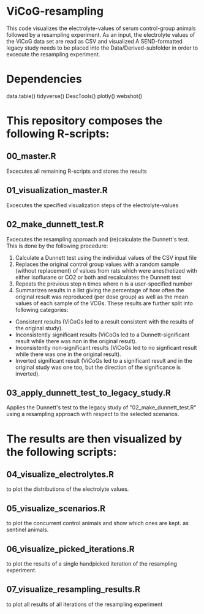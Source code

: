 # ViCoG-resampling
This code visualizes the electrolyte-values of serum control-group animals followed by a resampling experiment.
As an input, the electrolyte values of the ViCoG data set are read as CSV and visualized
A SEND-formatted legacy study needs to be placed into the Data/Derived-subfolder in order to excecute the resampling experiment.

# Dependencies
data.table()
tidyverse()
DescTools()
plotly()
webshot()

# This repository composes the following R-scripts:
## 00_master.R
Excecutes all remaining R-scripts and stores the results
## 01_visualization_master.R
Excecutes the specified visualization steps of the electrolyte-values
## 02_make_dunnett_test.R 
Excecutes the resampling approach and (re)calculate the Dunnett's test.
This is done by the following procedure:
1) Calculate a Dunnett test using the individual values of the CSV input file
2) Replaces the original control group values with a random sample (without replacement) of values from rats which were anesthetized with either isoflurane or CO2 or both and recalculates the Dunnett test
3) Repeats the previous step n times where n is a user-specified number
4) Summarizes results in a list giving the percentage of how often the original result was reproduced (per dose group) as well as the mean values of each sample of the VCGs.
  These results are further split into following categories:
  - Consistent results (ViCoGs led to a result consistent with the results of the original study).
  - Inconsistently significant results (ViCoGs led to a Dunnett-significant result while there was non in the original result).
  - Inconsistently non-significant results (ViCoGs led to no signficant result while there was one in the original result).
  - Inverted significant result (ViCoGs led to a significant result and in the original study was one too, but the direction of the significance is inverted).

## 03_apply_dunnett_test_to_legacy_study.R
Applies the Dunnett's test to the legacy study of "02_make_dunnett_test.R"  using a resampling approach with respect to the selected scenarios.

# The results are then visualized by the following scripts:
## 04_visualize_electrolytes.R
to plot the distributions of the electrolyte values.
## 05_visualize_scenarios.R
to plot the concurrent control animals and show which ones are kept.
as sentinel animals.
## 06_visualize_picked_iterations.R
to plot the results of a single handpicked iteration of the resampling experiment.
## 07_visualize_resampling_results.R
to plot all results of all iterations of the resampling experiment
